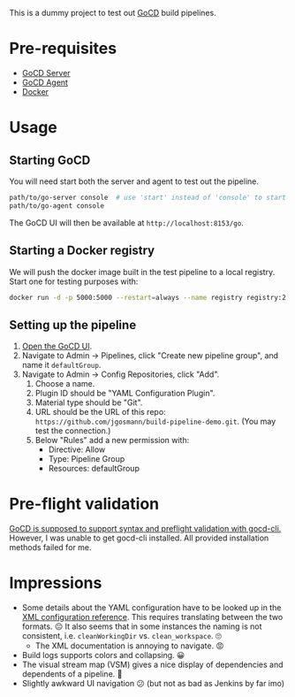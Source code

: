 This is a dummy project to test out [GoCD](https://www.gocd.org/) build
pipelines.

# Pre-requisites

* [GoCD Server](https://www.gocd.org/download)
* [GoCD Agent](https://www.gocd.org/download)
* [Docker](https://www.docker.com/)


# Usage

## Starting GoCD

You will need start both the server and agent to test out the pipeline.

```bash
path/to/go-server console  # use 'start' instead of 'console' to start as daemon
path/to/go-agent console
```

The GoCD UI will then be available at `http://localhost:8153/go`.


## Starting a Docker registry

We will push the docker image built in the test pipeline to a local registry.
Start one for testing purposes with:

```bash
docker run -d -p 5000:5000 --restart=always --name registry registry:2
```


## Setting up the pipeline

1. [Open the GoCD UI](http://localhost:8153/go).
2. Navigate to Admin → Pipelines, click "Create new pipeline group", and name it
   `defaultGroup`.
3. Navigate to Admin → Config Repositories, click "Add".
   1. Choose a name.
   2. Plugin ID should be "YAML Configuration Plugin".
   3. Material type should be "Git".
   4. URL should be the URL of this repo: `https://github.com/jgosmann/build-pipeline-demo.git`.
      (You may test the connection.)
   5. Below "Rules" add a new permission with:
      - Directive: Allow
      - Type: Pipeline Group
      - Resources: defaultGroup


# Pre-flight validation

[GoCD is supposed to support syntax and preflight validation with gocd-cli.](https://github.com/tomzo/gocd-yaml-config-plugin#validation)
However, I was unable to get gocd-cli installed.
All provided installation methods failed for me.


# Impressions

* Some details about the YAML configuration have to be looked up in the [XML
  configuration reference](https://docs.gocd.org/current/configuration/configuration_reference.html).
  This requires translating between the two formats. 😐 It also seems that in
  some instances the naming is not consistent, i.e. `cleanWorkingDir` vs.
  `clean_workspace`. 🙄
  * The XML documentation is annoying to navigate. 😡
* Build logs supports colors and collapsing. 😀
* The visual stream map (VSM) gives a nice display of dependencies and
  dependents of a pipeline. 🙂
* Slightly awkward UI navigation 😕 (but not as bad as Jenkins by far imo)
